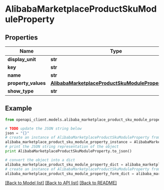 # AlibabaMarketplaceProductSkuModuleProperty


## Properties
Name | Type | Description | Notes
------------ | ------------- | ------------- | -------------
**display_unit** | **str** |  | [optional] 
**key** | **str** |  | [optional] 
**name** | **str** |  | [optional] 
**property_values** | [**AlibabaMarketplaceProductSkuModulePropertyValues**](AlibabaMarketplaceProductSkuModulePropertyValues.md) |  | [optional] 
**show_type** | **str** |  | [optional] 

## Example

```python
from openapi_client.models.alibaba_marketplace_product_sku_module_property import AlibabaMarketplaceProductSkuModuleProperty

# TODO update the JSON string below
json = "{}"
# create an instance of AlibabaMarketplaceProductSkuModuleProperty from a JSON string
alibaba_marketplace_product_sku_module_property_instance = AlibabaMarketplaceProductSkuModuleProperty.from_json(json)
# print the JSON string representation of the object
print AlibabaMarketplaceProductSkuModuleProperty.to_json()

# convert the object into a dict
alibaba_marketplace_product_sku_module_property_dict = alibaba_marketplace_product_sku_module_property_instance.to_dict()
# create an instance of AlibabaMarketplaceProductSkuModuleProperty from a dict
alibaba_marketplace_product_sku_module_property_form_dict = alibaba_marketplace_product_sku_module_property.from_dict(alibaba_marketplace_product_sku_module_property_dict)
```
[[Back to Model list]](../README.md#documentation-for-models) [[Back to API list]](../README.md#documentation-for-api-endpoints) [[Back to README]](../README.md)


